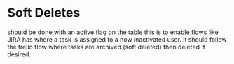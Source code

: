 # Soft Deletes

should be done with an active flag on the table
this is to enable flows like JIRA has where a task is assigned to a now inactivated user.
it should follow the trello flow where tasks are archived (soft deleted) then deleted if desired.
